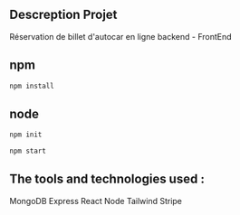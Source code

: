
## Descreption Projet
Réservation de billet d'autocar en ligne backend - FrontEnd

## npm
```bash
npm install
```
## node 
```bash
npm init
```
```bash
npm start
```

## The tools and technologies used :
MongoDB
Express
React
Node
Tailwind
Stripe